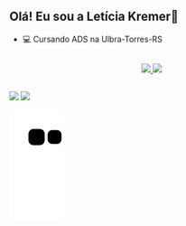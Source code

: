 ## Olá! Eu sou a Letícia Kremer👋

- :computer: Cursando ADS na Ulbra-Torres-RS

##
<div align="center">
  <a href=https://github.com/leticiakremer>
  <img height="180em" src="https://github-readme-stats.vercel.app/api?username=leticiakremer&show_icons=true&theme=dark&include_all_commits=true&count_private=true"/>
  <img height="180em" src="https://github-readme-stats.vercel.app/api/top-langs/?username=leticiakremer&layout=compact&langs_count=7&theme=dark"/>
</div>

##
 
<div> 
 <a href="https://www.linkedin.com/in/l-kremer/" target="_blank"><img src="https://img.shields.io/badge/-LinkedIn-%230077B5?style=for-the-badge&logo=linkedin&logoColor=white" target="_blank"></a> 
<a href="https://www.instagram.com/leticia_kremer/" target="_blank"><img src="https://img.shields.io/badge/-Instagram-%23E4405F?style=for-the-badge&logo=instagram&logoColor=white" target="_blank"></a>
 
  ![Snake animation](https://github.com/rafaballerini/rafaballerini/blob/output/github-contribution-grid-snake.svg)
 
</div>
